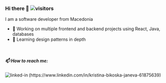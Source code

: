 ### Hi there 👋    ![visitors](https://visitor-badge.glitch.me/badge?page_id=bikoska&left_color=green&right_color=blue)

<!--
**Bikoska/Bikoska** is a ✨ _special_ ✨ repository because its `README.md` (this file) appears on your GitHub profile.

Here are some ideas to get you started:

- 🔭 I’m currently working on ...
- 🌱 I’m currently learning ...
- 👯 I’m looking to collaborate on ...
- 🤔 I’m looking for help with ...
- 💬 Ask me about ...
- 📫 How to reach me: ...
- 😄 Pronouns: ...
- ⚡ Fun fact: ...
-->


I am a software developer from Macedonia 
- 🔭 Working on multiple frontend and backend projects using React, Java, databases
- 🌱 Learning design patterns in depth

 
<br>
<h5>📫 How to reach me:</h5>
<img align="left" alt="linked-in" src="https://img.shields.io/badge/linkedin-%230077B5.svg?&style=for-the-badge&logo=linkedin&logoColor=white" />(https://www.linkedin.com/in/kristina-bikoska-janeva-61875639)



